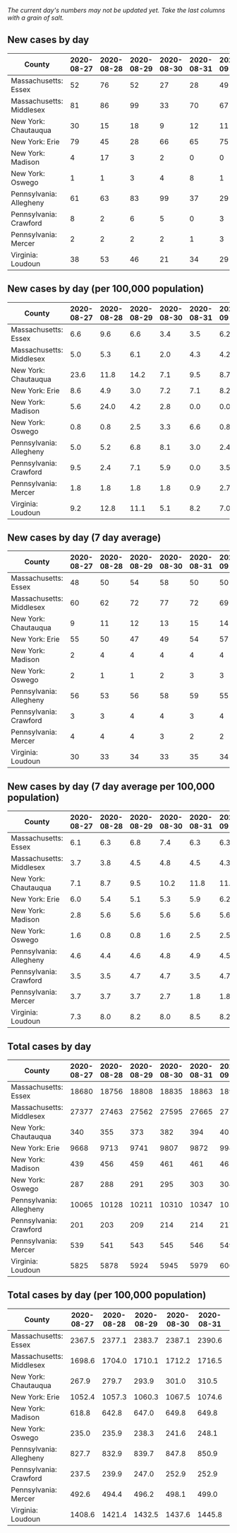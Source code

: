 _The current day's numbers may not be updated yet. Take the last columns with a grain of salt._
## New cases by day

| County | 2020-08-27 | 2020-08-28 | 2020-08-29 | 2020-08-30 | 2020-08-31 | 2020-09-01 | 2020-09-02 |
| --- | --- | --- | --- | --- | --- | --- | --- |
| Massachusetts: Essex | 52 | 76 | 52 | 27 | 28 | 49 |  |
| Massachusetts: Middlesex | 81 | 86 | 99 | 33 | 70 | 67 |  |
| New York: Chautauqua | 30 | 15 | 18 | 9 | 12 | 11 | 23 |
| New York: Erie | 79 | 45 | 28 | 66 | 65 | 75 | 70 |
| New York: Madison | 4 | 17 | 3 | 2 | 0 | 0 |  |
| New York: Oswego | 1 | 1 | 3 | 4 | 8 | 1 | 3 |
| Pennsylvania: Allegheny | 61 | 63 | 83 | 99 | 37 | 29 | 68 |
| Pennsylvania: Crawford | 8 | 2 | 6 | 5 | 0 | 3 | 1 |
| Pennsylvania: Mercer | 2 | 2 | 2 | 2 | 1 | 3 | 4 |
| Virginia: Loudoun | 38 | 53 | 46 | 21 | 34 | 29 | 45 |

## New cases by day (per 100,000 population)

| County | 2020-08-27 | 2020-08-28 | 2020-08-29 | 2020-08-30 | 2020-08-31 | 2020-09-01 | 2020-09-02 |
| --- | --- | --- | --- | --- | --- | --- | --- |
| Massachusetts: Essex | 6.6 | 9.6 | 6.6 | 3.4 | 3.5 | 6.2 |  |
| Massachusetts: Middlesex | 5.0 | 5.3 | 6.1 | 2.0 | 4.3 | 4.2 |  |
| New York: Chautauqua | 23.6 | 11.8 | 14.2 | 7.1 | 9.5 | 8.7 | 18.1 |
| New York: Erie | 8.6 | 4.9 | 3.0 | 7.2 | 7.1 | 8.2 | 7.6 |
| New York: Madison | 5.6 | 24.0 | 4.2 | 2.8 | 0.0 | 0.0 |  |
| New York: Oswego | 0.8 | 0.8 | 2.5 | 3.3 | 6.6 | 0.8 | 2.5 |
| Pennsylvania: Allegheny | 5.0 | 5.2 | 6.8 | 8.1 | 3.0 | 2.4 | 5.6 |
| Pennsylvania: Crawford | 9.5 | 2.4 | 7.1 | 5.9 | 0.0 | 3.5 | 1.2 |
| Pennsylvania: Mercer | 1.8 | 1.8 | 1.8 | 1.8 | 0.9 | 2.7 | 3.7 |
| Virginia: Loudoun | 9.2 | 12.8 | 11.1 | 5.1 | 8.2 | 7.0 | 10.9 |

## New cases by day (7 day average)

| County | 2020-08-27 | 2020-08-28 | 2020-08-29 | 2020-08-30 | 2020-08-31 | 2020-09-01 | 2020-09-02 |
| --- | --- | --- | --- | --- | --- | --- | --- |
| Massachusetts: Essex | 48 | 50 | 54 | 58 | 50 | 50 |  |
| Massachusetts: Middlesex | 60 | 62 | 72 | 77 | 72 | 69 |  |
| New York: Chautauqua | 9 | 11 | 12 | 13 | 15 | 14 | 17 |
| New York: Erie | 55 | 50 | 47 | 49 | 54 | 57 | 61 |
| New York: Madison | 2 | 4 | 4 | 4 | 4 | 4 |  |
| New York: Oswego | 2 | 1 | 1 | 2 | 3 | 3 | 3 |
| Pennsylvania: Allegheny | 56 | 53 | 56 | 58 | 59 | 55 | 63 |
| Pennsylvania: Crawford | 3 | 3 | 4 | 4 | 3 | 4 | 4 |
| Pennsylvania: Mercer | 4 | 4 | 4 | 3 | 2 | 2 | 2 |
| Virginia: Loudoun | 30 | 33 | 34 | 33 | 35 | 34 | 38 |

## New cases by day (7 day average per 100,000 population)

| County | 2020-08-27 | 2020-08-28 | 2020-08-29 | 2020-08-30 | 2020-08-31 | 2020-09-01 | 2020-09-02 |
| --- | --- | --- | --- | --- | --- | --- | --- |
| Massachusetts: Essex | 6.1 | 6.3 | 6.8 | 7.4 | 6.3 | 6.3 |  |
| Massachusetts: Middlesex | 3.7 | 3.8 | 4.5 | 4.8 | 4.5 | 4.3 |  |
| New York: Chautauqua | 7.1 | 8.7 | 9.5 | 10.2 | 11.8 | 11.0 | 13.4 |
| New York: Erie | 6.0 | 5.4 | 5.1 | 5.3 | 5.9 | 6.2 | 6.6 |
| New York: Madison | 2.8 | 5.6 | 5.6 | 5.6 | 5.6 | 5.6 |  |
| New York: Oswego | 1.6 | 0.8 | 0.8 | 1.6 | 2.5 | 2.5 | 2.5 |
| Pennsylvania: Allegheny | 4.6 | 4.4 | 4.6 | 4.8 | 4.9 | 4.5 | 5.2 |
| Pennsylvania: Crawford | 3.5 | 3.5 | 4.7 | 4.7 | 3.5 | 4.7 | 4.7 |
| Pennsylvania: Mercer | 3.7 | 3.7 | 3.7 | 2.7 | 1.8 | 1.8 | 1.8 |
| Virginia: Loudoun | 7.3 | 8.0 | 8.2 | 8.0 | 8.5 | 8.2 | 9.2 |

## Total cases by day

| County | 2020-08-27 | 2020-08-28 | 2020-08-29 | 2020-08-30 | 2020-08-31 | 2020-09-01 | 2020-09-02 |
| --- | --- | --- | --- | --- | --- | --- | --- |
| Massachusetts: Essex | 18680 | 18756 | 18808 | 18835 | 18863 | 18912 |  |
| Massachusetts: Middlesex | 27377 | 27463 | 27562 | 27595 | 27665 | 27732 |  |
| New York: Chautauqua | 340 | 355 | 373 | 382 | 394 | 405 | 428 |
| New York: Erie | 9668 | 9713 | 9741 | 9807 | 9872 | 9947 | 10017 |
| New York: Madison | 439 | 456 | 459 | 461 | 461 | 461 |  |
| New York: Oswego | 287 | 288 | 291 | 295 | 303 | 304 | 307 |
| Pennsylvania: Allegheny | 10065 | 10128 | 10211 | 10310 | 10347 | 10376 | 10444 |
| Pennsylvania: Crawford | 201 | 203 | 209 | 214 | 214 | 217 | 218 |
| Pennsylvania: Mercer | 539 | 541 | 543 | 545 | 546 | 549 | 553 |
| Virginia: Loudoun | 5825 | 5878 | 5924 | 5945 | 5979 | 6008 | 6053 |

## Total cases by day (per 100,000 population)

| County | 2020-08-27 | 2020-08-28 | 2020-08-29 | 2020-08-30 | 2020-08-31 | 2020-09-01 | 2020-09-02 |
| --- | --- | --- | --- | --- | --- | --- | --- |
| Massachusetts: Essex | 2367.5 | 2377.1 | 2383.7 | 2387.1 | 2390.6 | 2396.9 |  |
| Massachusetts: Middlesex | 1698.6 | 1704.0 | 1710.1 | 1712.2 | 1716.5 | 1720.7 |  |
| New York: Chautauqua | 267.9 | 279.7 | 293.9 | 301.0 | 310.5 | 319.1 | 337.3 |
| New York: Erie | 1052.4 | 1057.3 | 1060.3 | 1067.5 | 1074.6 | 1082.7 | 1090.3 |
| New York: Madison | 618.8 | 642.8 | 647.0 | 649.8 | 649.8 | 649.8 |  |
| New York: Oswego | 235.0 | 235.9 | 238.3 | 241.6 | 248.1 | 249.0 | 251.4 |
| Pennsylvania: Allegheny | 827.7 | 832.9 | 839.7 | 847.8 | 850.9 | 853.3 | 858.8 |
| Pennsylvania: Crawford | 237.5 | 239.9 | 247.0 | 252.9 | 252.9 | 256.4 | 257.6 |
| Pennsylvania: Mercer | 492.6 | 494.4 | 496.2 | 498.1 | 499.0 | 501.7 | 505.4 |
| Virginia: Loudoun | 1408.6 | 1421.4 | 1432.5 | 1437.6 | 1445.8 | 1452.8 | 1463.7 |
